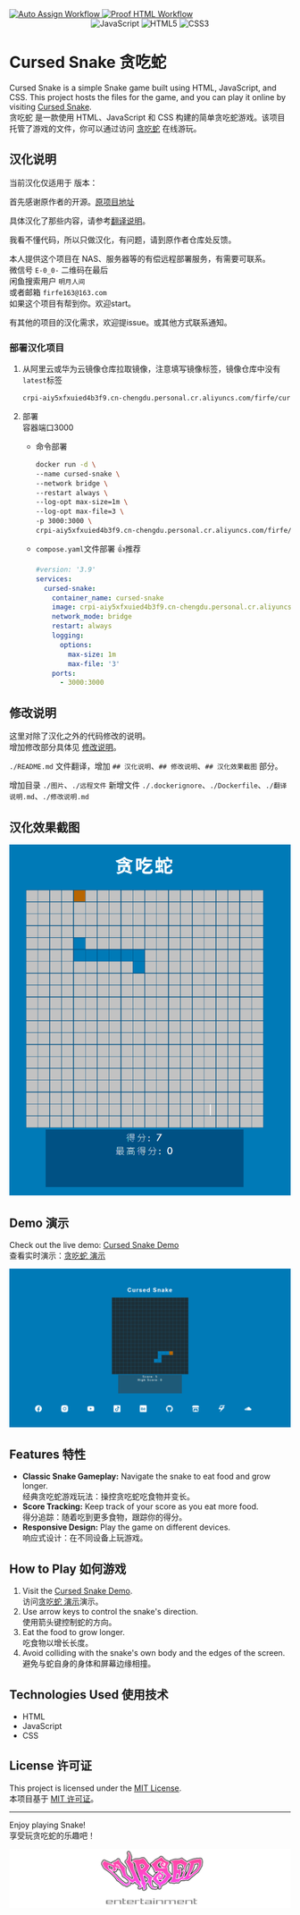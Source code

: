 <a href="https://github.com/CursedPrograms/cursed-snake/actions/workflows/auto-assign.yml">
    <img class="workflow-badge workflow-success" src="https://github.com/CursedPrograms/cursed-snake/actions/workflows/auto-assign.yml/badge.svg" alt="Auto Assign Workflow">
</a>

<a href="https://github.com/CursedPrograms/cursed-snake/actions/workflows/proof-html.yml">
    <img class="workflow-badge workflow-success" src="https://github.com/CursedPrograms/cursed-snake/actions/workflows/proof-html.yml/badge.svg" alt="Proof HTML Workflow">
</a>

<div align="center">
  <img alt="JavaScript" src="https://img.shields.io/badge/javascript%20-%23323330.svg?&style=for-the-badge&logo=javascript&logoColor=white"/>
  <img alt="HTML5" src="https://img.shields.io/badge/html5%20-%23323330.svg?&style=for-the-badge&logo=html5&logoColor=white"/>
  <img alt="CSS3" src="https://img.shields.io/badge/css3%20-%23323330.svg?&style=for-the-badge&logo=css3&logoColor=white"/>
</div>

# Cursed Snake 贪吃蛇

Cursed Snake is a simple Snake game built using HTML, JavaScript, and CSS. This project hosts the files for the game, and you can play it online by visiting [Cursed Snake](https://cursedprograms.github.io/cursed-snake/).  
贪吃蛇 是一款使用 HTML、JavaScript 和 CSS 构建的简单贪吃蛇游戏。该项目托管了游戏的文件，你可以通过访问 [贪吃蛇](https://cursedprograms.github.io/cursed-snake/) 在线游玩。

## 汉化说明

当前汉化仅适用于 版本：

首先感谢原作者的开源。[原项目地址]()

具体汉化了那些内容，请参考[翻译说明](./翻译说明.md)。

我看不懂代码，所以只做汉化，有问题，请到原作者仓库处反馈。

本人提供这个项目在 NAS、服务器等的有偿远程部署服务，有需要可联系。  
微信号 `E-0_0-` 二维码在最后  
闲鱼搜索用户 `明月人间`  
或者邮箱 `firfe163@163.com`  
如果这个项目有帮到你。欢迎start。

有其他的项目的汉化需求，欢迎提issue。或其他方式联系通知。

### 部署汉化项目

1. 从阿里云或华为云镜像仓库拉取镜像，注意填写镜像标签，镜像仓库中没有`latest`标签

   ```bash
   crpi-aiy5xfxuied4b3f9.cn-chengdu.personal.cr.aliyuncs.com/firfe/cursed-snake:2025.04.15
   ```

2. 部署  
   容器端口3000
     - 命令部署

       ```bash
       docker run -d \
       --name cursed-snake \
       --network bridge \
       --restart always \
       --log-opt max-size=1m \
       --log-opt max-file=3 \
       -p 3000:3000 \
       crpi-aiy5xfxuied4b3f9.cn-chengdu.personal.cr.aliyuncs.com/firfe/cursed-snake:2025.04.15
       ```

     - `compose.yaml`文件部署 👍推荐

       ```yaml
       #version: '3.9'
       services:
         cursed-snake:
           container_name: cursed-snake
           image: crpi-aiy5xfxuied4b3f9.cn-chengdu.personal.cr.aliyuncs.com/firfe/cursed-snake:2025.04.15
           network_mode: bridge
           restart: always
           logging:
             options:
               max-size: 1m
               max-file: '3'
           ports:
             - 3000:3000
       ```

## 修改说明

这里对除了汉化之外的代码修改的说明。  
增加修改部分具体见 [修改说明](./修改说明.md)。

`./README.md` 文件翻译，增加 `## 汉化说明`、`## 修改说明`、`## 汉化效果截图` 部分。

增加目录 `./图片`、`./远程文件`
新增文件 `./.dockerignore`、`./Dockerfile`、`./翻译说明.md`、`./修改说明.md`  

## 汉化效果截图

![游戏画面](图片/游戏画面.png)

## Demo 演示

Check out the live demo: [Cursed Snake Demo](https://cursedprograms.github.io/cursed-snake/)  
查看实时演示：[贪吃蛇 演示](https://cursedprograms.github.io/cursed-snake/)

![Cursed Snake](https://github.com/CursedPrograms/cursed-snake/raw/main/cursed-snake.png)

## Features 特性

- **Classic Snake Gameplay:** Navigate the snake to eat food and grow longer.  
  经典贪吃蛇游戏玩法：操控贪吃蛇吃食物并变长。
- **Score Tracking:** Keep track of your score as you eat more food.  
  得分追踪：随着吃到更多食物，跟踪你的得分。
- **Responsive Design:** Play the game on different devices.  
  响应式设计：在不同设备上玩游戏。

## How to Play 如何游戏

1. Visit the [Cursed Snake Demo](https://cursedprograms.github.io/cursed-snake/).  
   访问[贪吃蛇 演示](https://cursedprograms.github.io/cursed-snake/)演示。
2. Use arrow keys to control the snake's direction.  
   使用箭头键控制蛇的方向。
3. Eat the food to grow longer.  
   吃食物以增长长度。
4. Avoid colliding with the snake's own body and the edges of the screen.  
   避免与蛇自身的身体和屏幕边缘相撞。

## Technologies Used 使用技术

- HTML
- JavaScript
- CSS

## License 许可证

This project is licensed under the [MIT License](LICENSE).  
本项目基于 [MIT 许可证](LICENSE)。

---

Enjoy playing Snake!  
享受玩贪吃蛇的乐趣吧！

<a href="https://cursed-entertainment.itch.io/" target="_blank">
    <img src="https://github.com/CursedPrograms/cursedentertainment/raw/main/images/logos/logo-wide-grey.png"
        alt="CursedEntertainment Logo">
</a>
